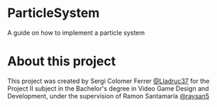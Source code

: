 # ParticleSystem
A guide on how to implement a particle system

# About this project
This project was created by Sergi Colomer Ferrer [@Lladruc37](https://github.com/Lladruc37) for the Project II subject in the Bachelor's degree in Video Game Design and Development, under the supervision of Ramon Santamaría [@raysan5](https://github.com/raysan5)
